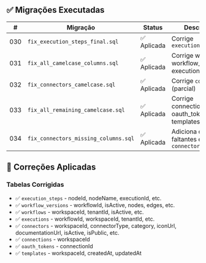 ## ✅ Migrações Executadas

| # | Migração | Status | Descrição |
|---|----------|--------|-----------|
| 030 | `fix_execution_steps_final.sql` | ✅ Aplicada | Corrige `execution_steps` |
| 031 | `fix_all_camelcase_columns.sql` | ✅ Aplicada | Corrige workflows, workflow_versions, executions |
| 032 | `fix_connectors_camelcase.sql` | ✅ Aplicada | Corrige `connectors` (parcial) |
| 033 | `fix_all_remaining_camelcase.sql` | ✅ Aplicada | Corrige connections, oauth_tokens, templates |
| 034 | `fix_connectors_missing_columns.sql` | ✅ Aplicada | Adiciona colunas faltantes em `connectors` |

## 🔧 Correções Aplicadas

### Tabelas Corrigidas

- ✅ `execution_steps` - nodeId, nodeName, executionId, etc.
- ✅ `workflow_versions` - workflowId, isActive, nodes, edges, etc.
- ✅ `workflows` - workspaceId, tenantId, isActive, etc.
- ✅ `executions` - workflowId, workspaceId, tenantId, etc.
- ✅ `connectors` - workspaceId, connectorType, category, iconUrl, documentationUrl, isActive, isPublic, etc.
- ✅ `connections` - workspaceId
- ✅ `oauth_tokens` - connectionId
- ✅ `templates` - workspaceId, createdAt, updatedAt

